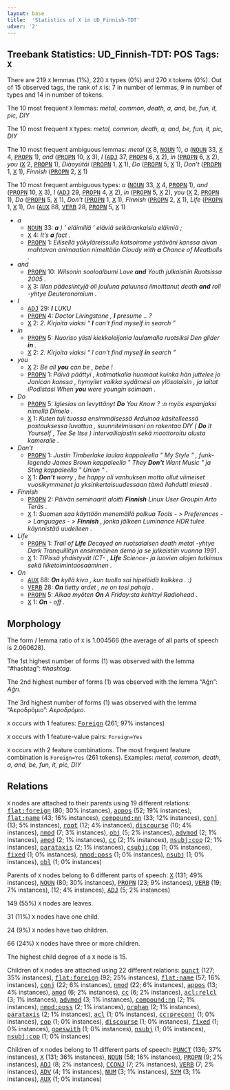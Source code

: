 ```yaml
---
layout: base
title:  'Statistics of X in UD_Finnish-TDT'
udver: '2'
---
```


## Treebank Statistics: UD_Finnish-TDT: POS Tags: `X`

There are 219 `X` lemmas (1%), 220 `X` types (0%) and 270 `X` tokens (0%).
Out of 15 observed tags, the rank of `X` is: 7 in number of lemmas, 9 in number of types and 14 in number of tokens.

The 10 most frequent `X` lemmas: <em>metal, common, death, a, and, be, fun, it, pic, DIY</em>

The 10 most frequent `X` types:  <em>metal, common, death, a, and, be, fun, it, pic, DIY</em>

The 10 most frequent ambiguous lemmas: <em>metal</em> (<tt><a href="fi_tdt-pos-X.html">X</a></tt> 8, <tt><a href="fi_tdt-pos-NOUN.html">NOUN</a></tt> 1), <em>a</em> (<tt><a href="fi_tdt-pos-NOUN.html">NOUN</a></tt> 33, <tt><a href="fi_tdt-pos-X.html">X</a></tt> 4, <tt><a href="fi_tdt-pos-PROPN.html">PROPN</a></tt> 1), <em>and</em> (<tt><a href="fi_tdt-pos-PROPN.html">PROPN</a></tt> 10, <tt><a href="fi_tdt-pos-X.html">X</a></tt> 3), <em>I</em> (<tt><a href="fi_tdt-pos-ADJ.html">ADJ</a></tt> 37, <tt><a href="fi_tdt-pos-PROPN.html">PROPN</a></tt> 6, <tt><a href="fi_tdt-pos-X.html">X</a></tt> 2), <em>in</em> (<tt><a href="fi_tdt-pos-PROPN.html">PROPN</a></tt> 6, <tt><a href="fi_tdt-pos-X.html">X</a></tt> 2), <em>you</em> (<tt><a href="fi_tdt-pos-X.html">X</a></tt> 2, <tt><a href="fi_tdt-pos-PROPN.html">PROPN</a></tt> 1), <em>Diàoyútái</em> (<tt><a href="fi_tdt-pos-PROPN.html">PROPN</a></tt> 1, <tt><a href="fi_tdt-pos-X.html">X</a></tt> 1), <em>Do</em> (<tt><a href="fi_tdt-pos-PROPN.html">PROPN</a></tt> 5, <tt><a href="fi_tdt-pos-X.html">X</a></tt> 1), <em>Don't</em> (<tt><a href="fi_tdt-pos-PROPN.html">PROPN</a></tt> 1, <tt><a href="fi_tdt-pos-X.html">X</a></tt> 1), <em>Finnish</em> (<tt><a href="fi_tdt-pos-PROPN.html">PROPN</a></tt> 2, <tt><a href="fi_tdt-pos-X.html">X</a></tt> 1)

The 10 most frequent ambiguous types:  <em>a</em> (<tt><a href="fi_tdt-pos-NOUN.html">NOUN</a></tt> 33, <tt><a href="fi_tdt-pos-X.html">X</a></tt> 4, <tt><a href="fi_tdt-pos-PROPN.html">PROPN</a></tt> 1), <em>and</em> (<tt><a href="fi_tdt-pos-PROPN.html">PROPN</a></tt> 10, <tt><a href="fi_tdt-pos-X.html">X</a></tt> 3), <em>I</em> (<tt><a href="fi_tdt-pos-ADJ.html">ADJ</a></tt> 29, <tt><a href="fi_tdt-pos-PROPN.html">PROPN</a></tt> 4, <tt><a href="fi_tdt-pos-X.html">X</a></tt> 2), <em>in</em> (<tt><a href="fi_tdt-pos-PROPN.html">PROPN</a></tt> 5, <tt><a href="fi_tdt-pos-X.html">X</a></tt> 2), <em>you</em> (<tt><a href="fi_tdt-pos-X.html">X</a></tt> 2, <tt><a href="fi_tdt-pos-PROPN.html">PROPN</a></tt> 1), <em>Do</em> (<tt><a href="fi_tdt-pos-PROPN.html">PROPN</a></tt> 5, <tt><a href="fi_tdt-pos-X.html">X</a></tt> 1), <em>Don't</em> (<tt><a href="fi_tdt-pos-PROPN.html">PROPN</a></tt> 1, <tt><a href="fi_tdt-pos-X.html">X</a></tt> 1), <em>Finnish</em> (<tt><a href="fi_tdt-pos-PROPN.html">PROPN</a></tt> 2, <tt><a href="fi_tdt-pos-X.html">X</a></tt> 1), <em>Life</em> (<tt><a href="fi_tdt-pos-PROPN.html">PROPN</a></tt> 1, <tt><a href="fi_tdt-pos-X.html">X</a></tt> 1), <em>On</em> (<tt><a href="fi_tdt-pos-AUX.html">AUX</a></tt> 88, <tt><a href="fi_tdt-pos-VERB.html">VERB</a></tt> 28, <tt><a href="fi_tdt-pos-PROPN.html">PROPN</a></tt> 5, <tt><a href="fi_tdt-pos-X.html">X</a></tt> 1)


* <em>a</em>
  * <tt><a href="fi_tdt-pos-NOUN.html">NOUN</a></tt> 33: <em><b>a</b> ) ’ eläimillä ’ eläviä selkärankaisia eläimiä ;</em>
  * <tt><a href="fi_tdt-pos-X.html">X</a></tt> 4: <em>It’s <b>a</b> fact .</em>
  * <tt><a href="fi_tdt-pos-PROPN.html">PROPN</a></tt> 1: <em>Eilisellä yökyläreissulla katsoimme ystäväni kanssa aivan mahtavan animaation nimeltään Cloudy with <b>a</b> Chance of Meatballs .</em>
* <em>and</em>
  * <tt><a href="fi_tdt-pos-PROPN.html">PROPN</a></tt> 10: <em>Wilsonin sooloalbumi Love <b>and</b> Youth julkaistiin Ruotsissa 2005 .</em>
  * <tt><a href="fi_tdt-pos-X.html">X</a></tt> 3: <em>Illan pääesiintyjä oli jouluna paluunsa ilmoittanut death <b>and</b> roll -yhtye Deuteronomium .</em>
* <em>I</em>
  * <tt><a href="fi_tdt-pos-ADJ.html">ADJ</a></tt> 29: <em><b>I</b> LUKU</em>
  * <tt><a href="fi_tdt-pos-PROPN.html">PROPN</a></tt> 4: <em>Doctor Livingstone , <b>I</b> presume .. ?</em>
  * <tt><a href="fi_tdt-pos-X.html">X</a></tt> 2: <em>2. Kirjoita viaksi “ <b>I</b> can't find myself in search ”</em>
* <em>in</em>
  * <tt><a href="fi_tdt-pos-PROPN.html">PROPN</a></tt> 5: <em>Nuoriso ylisti kiekkoleijonia laulamalla ruotsiksi Den glider <b>in</b> .</em>
  * <tt><a href="fi_tdt-pos-X.html">X</a></tt> 2: <em>2. Kirjoita viaksi “ I can't find myself <b>in</b> search ”</em>
* <em>you</em>
  * <tt><a href="fi_tdt-pos-X.html">X</a></tt> 2: <em>Be all <b>you</b> can be , bebe !</em>
  * <tt><a href="fi_tdt-pos-PROPN.html">PROPN</a></tt> 1: <em>Päivä päättyi , kotimatkalla huomaat kuinka hän juttelee jo Janican kanssa , hymyilet vaikka sydämesi on ylösalaisin , ja laitat iPodistasi When <b>you</b> were youngin soimaan .</em>
* <em>Do</em>
  * <tt><a href="fi_tdt-pos-PROPN.html">PROPN</a></tt> 5: <em>Iglesias on levyttänyt <b>Do</b> You Know ? :n myös espanjaksi nimellä Dímelo .</em>
  * <tt><a href="fi_tdt-pos-X.html">X</a></tt> 1: <em>Kuten tuli tuossa ensimmäisessä Arduinoa käsitelleessä postauksessa luvattua , suunnitelmissani on rakentaa DIY ( <b>Do</b> It Yourself , Tee Se Itse ) intervalliajastin sekä moottoroitu alusta kameralle .</em>
* <em>Don't</em>
  * <tt><a href="fi_tdt-pos-PROPN.html">PROPN</a></tt> 1: <em>Justin Timberlake laulaa kappaleella " My Style " , funk-legenda James Brown kappaleella " They <b>Don't</b> Want Music " ja Sting kappaleella " Union " .</em>
  * <tt><a href="fi_tdt-pos-X.html">X</a></tt> 1: <em><b>Don't</b> worry , be happy oli vanhuksen motto ollut viimeiset vuosikymmenet ja yksinkertaisuudessaan tämä ilahdutti miestä .</em>
* <em>Finnish</em>
  * <tt><a href="fi_tdt-pos-PROPN.html">PROPN</a></tt> 2: <em>Päivän seminaarit aloitti <b>Finnish</b> Linux User Groupin Arto Teräs .</em>
  * <tt><a href="fi_tdt-pos-X.html">X</a></tt> 1: <em>Suomen saa käyttöön menemällä polkua Tools - > Preferences - > Languages - > <b>Finnish</b> , jonka jälkeen Luminance HDR tulee käynnistää uudelleen .</em>
* <em>Life</em>
  * <tt><a href="fi_tdt-pos-PROPN.html">PROPN</a></tt> 1: <em>Trail of <b>Life</b> Decayed on ruotsalaisen death metal -yhtye Dark Tranquillityn ensimmäinen demo ja se julkaistiin vuonna 1991 .</em>
  * <tt><a href="fi_tdt-pos-X.html">X</a></tt> 1: <em>TIPissä yhdistyvät ICT- , <b>Life</b> Science- ja luovien alojen tutkimus sekä liiketoimintaosaaminen .</em>
* <em>On</em>
  * <tt><a href="fi_tdt-pos-AUX.html">AUX</a></tt> 88: <em><b>On</b> kyllä kiva , kun tuolla sai hipelöidä kaikkea . :)</em>
  * <tt><a href="fi_tdt-pos-VERB.html">VERB</a></tt> 28: <em><b>On</b> tietty ardet , ne on tosi pahoja .</em>
  * <tt><a href="fi_tdt-pos-PROPN.html">PROPN</a></tt> 5: <em>Aikaa myöten <b>On</b> A Friday:sta kehittyi Radiohead .</em>
  * <tt><a href="fi_tdt-pos-X.html">X</a></tt> 1: <em><b>On</b> - off .</em>

## Morphology

The form / lemma ratio of `X` is 1.004566 (the average of all parts of speech is 2.060628).

The 1st highest number of forms (1) was observed with the lemma “#hashtag”: <em>#hashtag</em>.

The 2nd highest number of forms (1) was observed with the lemma “Ağrı”: <em>Ağrı</em>.

The 3rd highest number of forms (1) was observed with the lemma “Aεροδρόμιο”: <em>Aεροδρόμιο</em>.

`X` occurs with 1 features: <tt><a href="fi_tdt-feat-Foreign.html">Foreign</a></tt> (261; 97% instances)

`X` occurs with 1 feature-value pairs: `Foreign=Yes`

`X` occurs with 2 feature combinations.
The most frequent feature combination is `Foreign=Yes` (261 tokens).
Examples: <em>metal, common, death, a, and, be, fun, it, pic, DIY</em>


## Relations

`X` nodes are attached to their parents using 19 different relations: <tt><a href="fi_tdt-dep-flat-foreign.html">flat:foreign</a></tt> (80; 30% instances), <tt><a href="fi_tdt-dep-appos.html">appos</a></tt> (52; 19% instances), <tt><a href="fi_tdt-dep-flat-name.html">flat:name</a></tt> (43; 16% instances), <tt><a href="fi_tdt-dep-compound-nn.html">compound:nn</a></tt> (33; 12% instances), <tt><a href="fi_tdt-dep-conj.html">conj</a></tt> (13; 5% instances), <tt><a href="fi_tdt-dep-root.html">root</a></tt> (12; 4% instances), <tt><a href="fi_tdt-dep-discourse.html">discourse</a></tt> (10; 4% instances), <tt><a href="fi_tdt-dep-nmod.html">nmod</a></tt> (7; 3% instances), <tt><a href="fi_tdt-dep-obj.html">obj</a></tt> (5; 2% instances), <tt><a href="fi_tdt-dep-advmod.html">advmod</a></tt> (2; 1% instances), <tt><a href="fi_tdt-dep-amod.html">amod</a></tt> (2; 1% instances), <tt><a href="fi_tdt-dep-cc.html">cc</a></tt> (2; 1% instances), <tt><a href="fi_tdt-dep-nsubj-cop.html">nsubj:cop</a></tt> (2; 1% instances), <tt><a href="fi_tdt-dep-parataxis.html">parataxis</a></tt> (2; 1% instances), <tt><a href="fi_tdt-dep-csubj-cop.html">csubj:cop</a></tt> (1; 0% instances), <tt><a href="fi_tdt-dep-fixed.html">fixed</a></tt> (1; 0% instances), <tt><a href="fi_tdt-dep-nmod-poss.html">nmod:poss</a></tt> (1; 0% instances), <tt><a href="fi_tdt-dep-nsubj.html">nsubj</a></tt> (1; 0% instances), <tt><a href="fi_tdt-dep-obl.html">obl</a></tt> (1; 0% instances)

Parents of `X` nodes belong to 6 different parts of speech: <tt><a href="fi_tdt-pos-X.html">X</a></tt> (131; 49% instances), <tt><a href="fi_tdt-pos-NOUN.html">NOUN</a></tt> (80; 30% instances), <tt><a href="fi_tdt-pos-PROPN.html">PROPN</a></tt> (23; 9% instances), <tt><a href="fi_tdt-pos-VERB.html">VERB</a></tt> (19; 7% instances),  (12; 4% instances), <tt><a href="fi_tdt-pos-ADJ.html">ADJ</a></tt> (5; 2% instances)

149 (55%) `X` nodes are leaves.

31 (11%) `X` nodes have one child.

24 (9%) `X` nodes have two children.

66 (24%) `X` nodes have three or more children.

The highest child degree of a `X` node is 15.

Children of `X` nodes are attached using 22 different relations: <tt><a href="fi_tdt-dep-punct.html">punct</a></tt> (127; 35% instances), <tt><a href="fi_tdt-dep-flat-foreign.html">flat:foreign</a></tt> (92; 25% instances), <tt><a href="fi_tdt-dep-flat-name.html">flat:name</a></tt> (57; 16% instances), <tt><a href="fi_tdt-dep-conj.html">conj</a></tt> (22; 6% instances), <tt><a href="fi_tdt-dep-nmod.html">nmod</a></tt> (22; 6% instances), <tt><a href="fi_tdt-dep-appos.html">appos</a></tt> (13; 4% instances), <tt><a href="fi_tdt-dep-amod.html">amod</a></tt> (6; 2% instances), <tt><a href="fi_tdt-dep-cc.html">cc</a></tt> (6; 2% instances), <tt><a href="fi_tdt-dep-acl-relcl.html">acl:relcl</a></tt> (3; 1% instances), <tt><a href="fi_tdt-dep-advmod.html">advmod</a></tt> (3; 1% instances), <tt><a href="fi_tdt-dep-compound-nn.html">compound:nn</a></tt> (2; 1% instances), <tt><a href="fi_tdt-dep-nmod-poss.html">nmod:poss</a></tt> (2; 1% instances), <tt><a href="fi_tdt-dep-orphan.html">orphan</a></tt> (2; 1% instances), <tt><a href="fi_tdt-dep-parataxis.html">parataxis</a></tt> (2; 1% instances), <tt><a href="fi_tdt-dep-acl.html">acl</a></tt> (1; 0% instances), <tt><a href="fi_tdt-dep-cc-preconj.html">cc:preconj</a></tt> (1; 0% instances), <tt><a href="fi_tdt-dep-cop.html">cop</a></tt> (1; 0% instances), <tt><a href="fi_tdt-dep-discourse.html">discourse</a></tt> (1; 0% instances), <tt><a href="fi_tdt-dep-fixed.html">fixed</a></tt> (1; 0% instances), <tt><a href="fi_tdt-dep-goeswith.html">goeswith</a></tt> (1; 0% instances), <tt><a href="fi_tdt-dep-nsubj.html">nsubj</a></tt> (1; 0% instances), <tt><a href="fi_tdt-dep-nsubj-cop.html">nsubj:cop</a></tt> (1; 0% instances)

Children of `X` nodes belong to 11 different parts of speech: <tt><a href="fi_tdt-pos-PUNCT.html">PUNCT</a></tt> (136; 37% instances), <tt><a href="fi_tdt-pos-X.html">X</a></tt> (131; 36% instances), <tt><a href="fi_tdt-pos-NOUN.html">NOUN</a></tt> (58; 16% instances), <tt><a href="fi_tdt-pos-PROPN.html">PROPN</a></tt> (9; 2% instances), <tt><a href="fi_tdt-pos-ADJ.html">ADJ</a></tt> (8; 2% instances), <tt><a href="fi_tdt-pos-CCONJ.html">CCONJ</a></tt> (7; 2% instances), <tt><a href="fi_tdt-pos-VERB.html">VERB</a></tt> (7; 2% instances), <tt><a href="fi_tdt-pos-ADV.html">ADV</a></tt> (4; 1% instances), <tt><a href="fi_tdt-pos-NUM.html">NUM</a></tt> (3; 1% instances), <tt><a href="fi_tdt-pos-SYM.html">SYM</a></tt> (3; 1% instances), <tt><a href="fi_tdt-pos-AUX.html">AUX</a></tt> (1; 0% instances)

